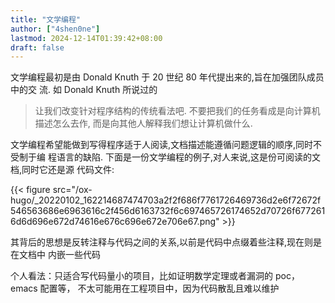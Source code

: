 ```yaml
---
title: "文学编程"
author: ["4shen0ne"]
lastmod: 2024-12-14T01:39:42+08:00
draft: false
---
```


文学编程最初是由 Donald Knuth 于 20 世纪 80 年代提出来的,旨在加强团队成员中的交
流. 如 Donald Knuth 所说过的

> 让我们改变针对程序结构的传统看法吧. 不要把我们的任务看成是向计算机描述怎么去作,
> 而是向其他人解释我们想让计算机做什么.

文学编程希望能做到写得程序适于人阅读,文档描述能遵循问题逻辑的顺序,同时不受制于编
程语言的缺陷. 下面是一份文学编程的例子,对人来说,这是份可阅读的文档,同时它还是源
代码文件:

{{< figure src="/ox-hugo/_20220102_162214687474703a2f2f686f7761726469736d2e6f72672f546563686e6963616c2f456d6163732f6c697465726174652d70726f6772616d6d696e672d74616e676c696e672e706e67.png" >}}

其背后的思想是反转注释与代码之间的关系,以前是代码中点缀着些注释,现在则是在文档中
内嵌一些代码

个人看法：只适合写代码量小的项目，比如证明数学定理或者漏洞的 poc，emacs 配置等，
不太可能用在工程项目中，因为代码散乱且难以维护

